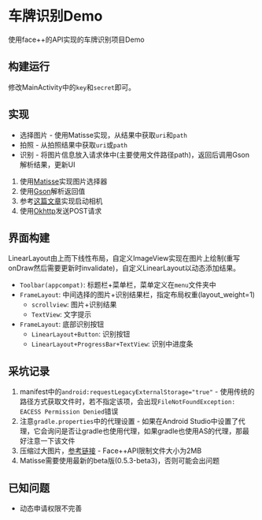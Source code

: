 # 车牌识别Demo

使用face++的API实现的车牌识别项目Demo

## 构建运行

修改MainActivity中的`key`和`secret`即可。

## 实现

- 选择图片 - 使用Matisse实现，从结果中获取`uri`和`path`
- 拍照 - 从拍照结果中获取`uri`或`path`
- 识别 - 将图片信息放入请求体中(主要使用文件路径path)，返回后调用Gson解析结果，更新UI

1. 使用[Matisse](https://github.com/zhihu/Matisse)实现图片选择器
2. 使用[Gson](https://github.com/google/gson/)解析返回值
3. 参考[这篇文章](https://www.jianshu.com/p/ee886fc43c35)实现启动相机
4. 使用[Okhttp](https://github.com/square/okhttp/)发送POST请求



## 界面构建

LinearLayout由上而下线性布局，自定义ImageView实现在图片上绘制(重写onDraw然后需要更新时invalidate)，自定义LinearLayout以动态添加结果。

- `Toolbar(appcompat)`: 标题栏+菜单栏，菜单定义在`menu`文件夹中
- `FrameLayout`: 中间选择的图片+识别结果栏，指定布局权重(layout_weight=1)
  - `scrollview`: 图片+识别结果
  - `TextView`: 文字提示
- `FrameLayout`: 底部识别按钮
  - `LinearLayout+Button`: 识别按钮
  - `LinearLayout+ProgressBar+TextView`: 识别中进度条

## 采坑记录

1. manifest中的`android:requestLegacyExternalStorage="true"` - 使用传统的路径方式获取文件时，若不指定该项，会出现`FileNotFoundException: EACESS Permission Denied`错误
2. 注意`gradle.properties`中的代理设置 - 如果在Android Studio中设置了代理，它会询问是否让gradle也使用代理，如果gradle也使用AS的代理，那最好注意一下该文件
3. 压缩过大图片，[参考链接](https://www.jianshu.com/p/2820a10b8b85) - Face++API限制文件大小为2MB
4. Matisse需要使用最新的beta版(0.5.3-beta3)，否则可能会出问题

## 已知问题

- 动态申请权限不完善